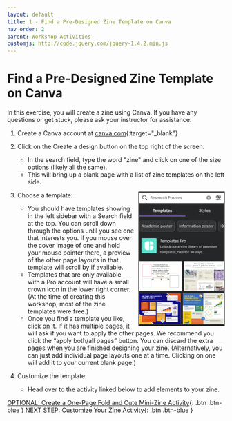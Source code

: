 ```yaml
---
layout: default
title: 1 - Find a Pre-Designed Zine Template on Canva
nav_order: 2
parent: Workshop Activities
customjs: http://code.jquery.com/jquery-1.4.2.min.js
---
```


# Find a Pre-Designed Zine Template on Canva

In this exercise, you will create a zine using Canva. If you have any questions or get stuck, please ask your instructor for assistance. 

1.  Create a Canva account at 
[canva.com](https://ww.canva.com/){:target="_blank"} 
2.  Click on the Create a design button on the top right of the screen. 
    - In the search field, type the word "zine" and click on one of the size options (likely all the same). 
    - This will bring up a blank page with a list of zine templates on the left side.
3. Choose a template: <img src="images/04.png" alt="new slide" style="float:right;width:200px;margin-left:10px;">
   - You should have templates showing in the left sidebar with a Search field at the top. You can scroll down through the options until you see one that interests you. If you mouse over the cover image of one and hold your mouse pointer there, a preview of the other page layouts in that template will scroll by if available. 
   - Templates that are only available with a Pro account will have a small crown icon in the lower right corner. (At the time of creating this workshop, most of the zine templates were free.)
    - Once you find a template you like, click on it. If it has multiple pages, it will ask if you want to apply the other pages. We recommend you click the “apply both/all pages” button. You can discard the extra pages when you are finished designing your zine. (Alternatively, you can just add individual page layouts one at a time. Clicking on one will add it to your current blank page.)

4.  Customize the template:
    - Head over to the activity linked below to add elements to your zine. 

[OPTIONAL: Create a One-Page Fold and Cute Mini-Zine Activity](act-1b.html){: .btn .btn-blue }
[NEXT STEP: Customize Your Zine Activity](act-3.html){: .btn .btn-blue }
